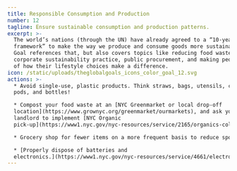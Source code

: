 ```yaml
---
title: Responsible Consumption and Production
number: 12
tagline: Ensure sustainable consumption and production patterns.
excerpt: >-
  The world’s nations (through the UN) have already agreed to a “10-year
  framework” to make the way we produce and consume goods more sustainable. This
  Goal references that, but also covers topics like reducing food waste,
  corporate sustainability practice, public procurement, and making people aware
  of how their lifestyle choices make a difference.
icon: /static/uploads/theglobalgoals_icons_color_goal_12.svg
actions: >-
  * Avoid single-use, plastic products. Think straws, bags, utensils, coffee/tea
  pods, and bottles!

  * Compost your food waste at an [NYC Greenmarket or local drop-off
  location](https://www.grownyc.org/greenmarket/ourmarkets), and ask your
  landlord to implement [NYC Organic
  pick-up](https://www1.nyc.gov/nyc-resources/service/2165/organics-collection). 

  * Grocery shop for fewer items on a more frequent basis to reduce spoilage.

  * [Properly dispose of batteries and
  electronics.](https://www1.nyc.gov/nyc-resources/service/4661/electronic-disposal-information)
---
```


